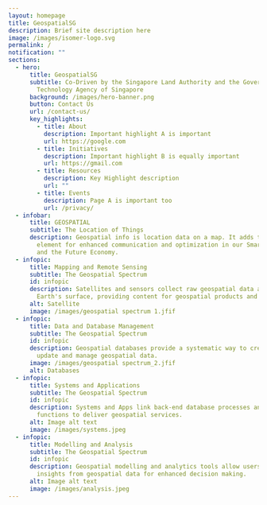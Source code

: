 ```yaml
---
layout: homepage
title: GeospatialSG
description: Brief site description here
image: /images/isomer-logo.svg
permalink: /
notification: ""
sections:
  - hero:
      title: GeospatialSG
      subtitle: Co-Driven by the Singapore Land Authority and the Government
        Technology Agency of Singapore
      background: /images/hero-banner.png
      button: Contact Us
      url: /contact-us/
      key_highlights:
        - title: About
          description: Important highlight A is important
          url: https://google.com
        - title: Initiatives
          description: Important highlight B is equally important
          url: https://gmail.com
        - title: Resources
          description: Key Highlight description
          url: ""
        - title: Events
          description: Page A is important too
          url: /privacy/
  - infobar:
      title: GEOSPATIAL
      subtitle: The Location of Things
      description: Geospatial info is location data on a map. It adds the "where"
        element for enhanced communication and optimization in our Smart Nation
        and the Future Economy.
  - infopic:
      title: Mapping and Remote Sensing
      subtitle: The Geospatial Spectrum
      id: infopic
      description: Satellites and sensors collect raw geospatial data about the
        Earth's surface, providing content for geospatial products and services.
      alt: Satellite
      image: /images/geospatial spectrum 1.jfif
  - infopic:
      title: Data and Database Management
      subtitle: The Geospatial Spectrum
      id: infopic
      description: Geospatial databases provide a systematic way to create, retrieve,
        update and manage geospatial data.
      image: /images/geospatial spectrum_2.jfif
      alt: Databases
  - infopic:
      title: Systems and Applications
      subtitle: The Geospatial Spectrum
      id: infopic
      description: Systems and Apps link back-end database processes and front-end map
        functions to deliver geospatial services.
      alt: Image alt text
      image: /images/systems.jpeg
  - infopic:
      title: Modelling and Analysis
      subtitle: The Geospatial Spectrum
      id: infopic
      description: Geospatial modelling and analytics tools allow users to discover
        insights from geospatial data for enhanced decision making.
      alt: Image alt text
      image: /images/analysis.jpeg
---
```

